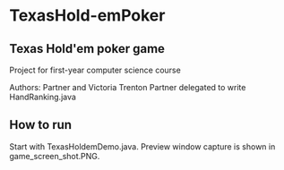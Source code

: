 # TexasHold-emPoker

## Texas Hold'em poker game

Project for first-year computer science course

Authors: Partner and Victoria Trenton
Partner delegated to write HandRanking.java

## How to run

Start with TexasHoldemDemo.java.
Preview window capture is shown in game_screen_shot.PNG.
